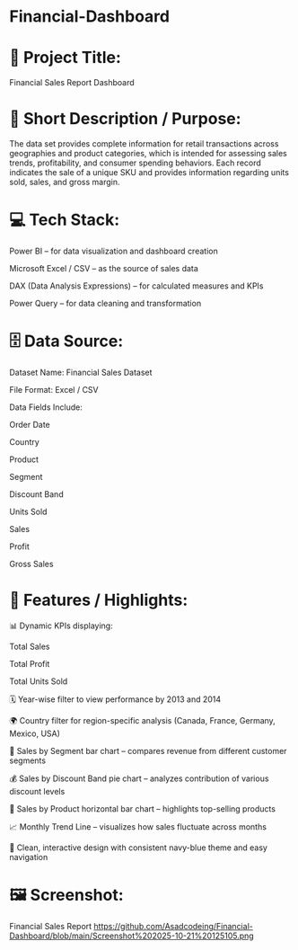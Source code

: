 # Financial-Dashboard
# 🧾 Project Title:

Financial Sales Report Dashboard

# 📝 Short Description / Purpose:

The data set provides complete information for retail transactions across geographies and product categories, which is intended for assessing sales trends, profitability, and consumer spending behaviors. 
Each record indicates the sale of a unique SKU and provides information regarding units sold, sales, and gross margin.

# 💻 Tech Stack:

Power BI – for data visualization and dashboard creation

Microsoft Excel / CSV – as the source of sales data

DAX (Data Analysis Expressions) – for calculated measures and KPIs

Power Query – for data cleaning and transformation

# 🗄️ Data Source:

Dataset Name: Financial Sales Dataset

File Format: Excel / CSV

Data Fields Include:

Order Date

Country

Product

Segment

Discount Band

Units Sold

Sales

Profit

Gross Sales

# 🌟 Features / Highlights:

📊 Dynamic KPIs displaying:

Total Sales

Total Profit

Total Units Sold

🗓️ Year-wise filter to view performance by 2013 and 2014

🌍 Country filter for region-specific analysis (Canada, France, Germany, Mexico, USA)

🏢 Sales by Segment bar chart – compares revenue from different customer segments

💰 Sales by Discount Band pie chart – analyzes contribution of various discount levels

🧾 Sales by Product horizontal bar chart – highlights top-selling products

📈 Monthly Trend Line – visualizes how sales fluctuate across months

🎨 Clean, interactive design with consistent navy-blue theme and easy navigation

# 🖼️ Screenshot:

Financial Sales Report https://github.com/Asadcodeing/Financial-Dashboard/blob/main/Screenshot%202025-10-21%20125105.png
